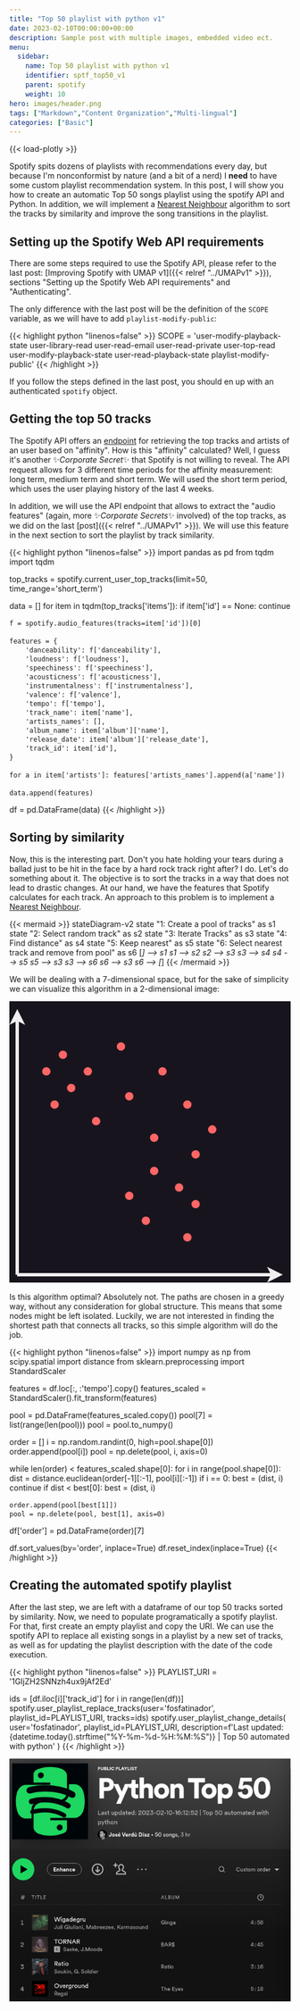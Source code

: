 ```yaml
---
title: "Top 50 playlist with python v1"
date: 2023-02-10T00:00:00+00:00
description: Sample post with multiple images, embedded video ect.
menu:
  sidebar:
    name: Top 50 playlist with python v1
    identifier: sptf_top50_v1
    parent: spotify
    weight: 10
hero: images/header.png
tags: ["Markdown","Content Organization","Multi-lingual"]
categories: ["Basic"]
---
```

{{< load-plotly >}}

Spotify spits dozens of playlists with recommendations every day, but because I'm nonconformist by nature (and a bit of a nerd) I **need** to have some custom playlist recommendation system. In this post, I will show you how to create an automatic Top 50 songs playlist using the spotify API and Python. In addition, we will implement a [Nearest Neighbour](https://en.wikipedia.org/wiki/Nearest_neighbour_algorithm) algorithm to sort the tracks by similarity and improve the song transitions in the playlist.

## Setting up the Spotify Web API requirements

There are some steps required to use the Spotify API, please refer to the last post: [Improving Spotify with UMAP v1]({{< relref "../UMAPv1" >}}), sections "Setting up the Spotify Web API requirements" and "Authenticating".

The only difference with the last post will be the definition of the `SCOPE` variable, as we will have to add `playlist-modify-public`:

{{< highlight python "linenos=false" >}}
SCOPE = 'user-modify-playback-state user-library-read user-read-email user-read-private user-top-read user-modify-playback-state user-read-playback-state playlist-modify-public'
{{< /highlight >}}

If you follow the steps defined in the last post, you should en up with an authenticated `spotify` object.

## Getting the top 50 tracks

The Spotify API offers an [endpoint](https://developer.spotify.com/documentation/web-api/reference/#/operations/get-users-top-artists-and-tracks) for retrieving the top tracks and artists of an user based on "affinity". How is this "affinity" calculated? Well, I guess it's another :sparkles:*Corporate Secret*:sparkles: that Spotify is not willing to reveal. The API request allows for 3 different time periods for the affinity measurement: long term, medium term and short term. We will used the short term period, which uses the user playing history of the last 4 weeks.

In addition, we will use the API endpoint that allows to extract the "audio features" (again, more :sparkles:*Corporate Secrets*:sparkles: involved) of the top tracks, as we did on the last [post]({{< relref "../UMAPv1" >}}). We will use this feature in the next section to sort the playlist by track similarity.

{{< highlight python "linenos=false" >}}
import pandas as pd
from tqdm import tqdm

top_tracks = spotify.current_user_top_tracks(limit=50, time_range='short_term')

data = []
for item in tqdm(top_tracks['items']):
    if item['id'] == None: continue

    f = spotify.audio_features(tracks=item['id'])[0]

    features = {
        'danceability': f['danceability'],
        'loudness': f['loudness'],
        'speechiness': f['speechiness'],
        'acousticness': f['acousticness'],
        'instrumentalness': f['instrumentalness'],
        'valence': f['valence'],
        'tempo': f['tempo'],
        'track_name': item['name'],
        'artists_names': [],
        'album_name': item['album']['name'],
        'release_date': item['album']['release_date'],
        'track_id': item['id'],
    }

    for a in item['artists']: features['artists_names'].append(a['name'])

    data.append(features)

df = pd.DataFrame(data)
{{< /highlight >}}

## Sorting by similarity

Now, this is the interesting part. Don't you hate holding your tears during a ballad just to be hit in the face by a hard rock track right after? I do. Let's do something about it. The objective is to sort the tracks in a way that does not lead to drastic changes. At our hand, we have the features that Spotify calculates for each track. An approach to this problem is to implement a [Nearest Neighbour](https://en.wikipedia.org/wiki/Nearest_neighbour_algorithm).

{{< mermaid >}}
stateDiagram-v2
state "1: Create a pool of tracks" as s1
state "2: Select random track" as s2
state "3: Iterate Tracks" as s3
state "4: Find distance" as s4
state "5: Keep nearest" as s5
state "6: Select nearest track and remove from pool" as s6
[*] --> s1
s1 --> s2
s2 --> s3
s3 --> s4
s4 --> s5
s5 --> s3
s3 --> s6
s6 --> s3
s6 --> [*]
{{< /mermaid >}}

We will be dealing with a 7-dimensional space, but for the sake of simplicity we can visualize this algorithm in a 2-dimensional image:

![](images/nn_example.gif)

Is this algorithm optimal? Absolutely not. The paths are chosen in a greedy way, without any consideration for global structure. This means that some nodes might be left isolated. Luckily, we are not interested in finding the shortest path that connects all tracks, so this simple algorithm will do the job.

{{< highlight python "linenos=false" >}}
import numpy as np
from scipy.spatial import distance
from sklearn.preprocessing import StandardScaler

features = df.loc[:, :'tempo'].copy()
features_scaled = StandardScaler().fit_transform(features)

pool = pd.DataFrame(features_scaled.copy())
pool[7] = list(range(len(pool)))
pool = pool.to_numpy()

order = []
i = np.random.randint(0, high=pool.shape[0])
order.append(pool[i])
pool = np.delete(pool, i, axis=0)

while len(order) < features_scaled.shape[0]:
    for i in range(pool.shape[0]):
        dist = distance.euclidean(order[-1][:-1], pool[i][:-1])
        if i == 0: 
            best = (dist, i)
            continue
        if dist < best[0]: best = (dist, i)
    
    order.append(pool[best[1]])
    pool = np.delete(pool, best[1], axis=0)

df['order'] = pd.DataFrame(order)[7]

df.sort_values(by='order', inplace=True)
df.reset_index(inplace=True)
{{< /highlight >}}

## Creating the automated spotify playlist

After the last step, we are left with a dataframe of our top 50 tracks sorted by similarity. Now, we need to populate programatically a spotify playlist. For that, first create an empty playlist and copy the URI. We can use the spotify API to replace all existing songs in a playlist by a new set of tracks, as well as for updating the playlist description with the date of the code execution.

{{< highlight python "linenos=false" >}}
PLAYLIST_URI = '1GIjZH2SNNzh4ux9jAf2Ed'

ids = [df.iloc[i]['track_id'] for i in range(len(df))]
spotify.user_playlist_replace_tracks(user='fosfatinador', playlist_id=PLAYLIST_URI, tracks=ids)
spotify.user_playlist_change_details(
    user='fosfatinador', 
    playlist_id=PLAYLIST_URI, 
    description=f'Last updated: {datetime.today().strftime("%Y-%m-%d-%H:%M:%S")} | Top 50 automated with python'
)
{{< /highlight >}}

![](images/playlist.png)